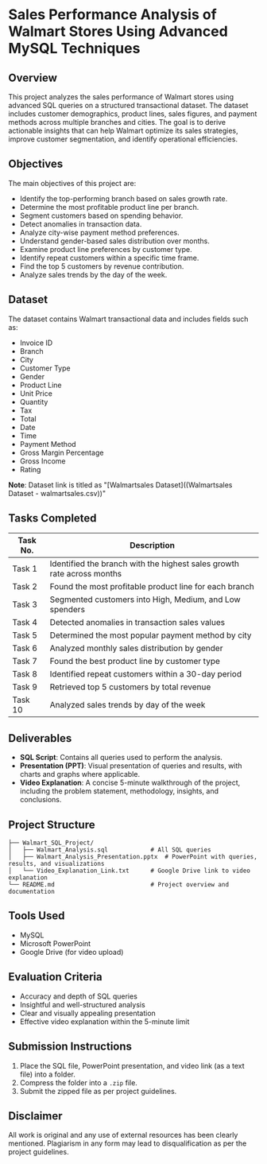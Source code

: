 # Sales Performance Analysis of Walmart Stores Using Advanced MySQL Techniques

## Overview

This project analyzes the sales performance of Walmart stores using advanced SQL queries on a structured transactional dataset. The dataset includes customer demographics, product lines, sales figures, and payment methods across multiple branches and cities. The goal is to derive actionable insights that can help Walmart optimize its sales strategies, improve customer segmentation, and identify operational efficiencies.

## Objectives

The main objectives of this project are:

* Identify the top-performing branch based on sales growth rate.
* Determine the most profitable product line per branch.
* Segment customers based on spending behavior.
* Detect anomalies in transaction data.
* Analyze city-wise payment method preferences.
* Understand gender-based sales distribution over months.
* Examine product line preferences by customer type.
* Identify repeat customers within a specific time frame.
* Find the top 5 customers by revenue contribution.
* Analyze sales trends by the day of the week.

## Dataset

The dataset contains Walmart transactional data and includes fields such as:

* Invoice ID
* Branch
* City
* Customer Type
* Gender
* Product Line
* Unit Price
* Quantity
* Tax
* Total
* Date
* Time
* Payment Method
* Gross Margin Percentage
* Gross Income
* Rating

**Note**: Dataset link is titled as "[Walmartsales Dataset]((Walmartsales Dataset - walmartsales.csv))"
## Tasks Completed

| Task No. | Description                                                            |
| -------- | ---------------------------------------------------------------------- |
| Task 1   | Identified the branch with the highest sales growth rate across months |
| Task 2   | Found the most profitable product line for each branch                 |
| Task 3   | Segmented customers into High, Medium, and Low spenders                |
| Task 4   | Detected anomalies in transaction sales values                         |
| Task 5   | Determined the most popular payment method by city                     |
| Task 6   | Analyzed monthly sales distribution by gender                          |
| Task 7   | Found the best product line by customer type                           |
| Task 8   | Identified repeat customers within a 30-day period                     |
| Task 9   | Retrieved top 5 customers by total revenue                             |
| Task 10  | Analyzed sales trends by day of the week                               |

## Deliverables

* **SQL Script**: Contains all queries used to perform the analysis.
* **Presentation (PPT)**: Visual presentation of queries and results, with charts and graphs where applicable.
* **Video Explanation**: A concise 5-minute walkthrough of the project, including the problem statement, methodology, insights, and conclusions.

## Project Structure

```
├── Walmart_SQL_Project/
│   ├── Walmart_Analysis.sql            # All SQL queries
│   ├── Walmart_Analysis_Presentation.pptx  # PowerPoint with queries, results, and visualizations
│   └── Video_Explanation_Link.txt      # Google Drive link to video explanation
└── README.md                           # Project overview and documentation
```

## Tools Used

* MySQL
* Microsoft PowerPoint
* Google Drive (for video upload)

## Evaluation Criteria

* Accuracy and depth of SQL queries
* Insightful and well-structured analysis
* Clear and visually appealing presentation
* Effective video explanation within the 5-minute limit

## Submission Instructions

1. Place the SQL file, PowerPoint presentation, and video link (as a text file) into a folder.
2. Compress the folder into a `.zip` file.
3. Submit the zipped file as per project guidelines.

## Disclaimer

All work is original and any use of external resources has been clearly mentioned. Plagiarism in any form may lead to disqualification as per the project guidelines.

